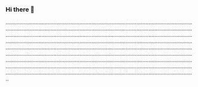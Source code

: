 ### Hi there 👋

..............................................................................................................................................................................................................................................................................................................................................................................................................................................................................................................................................................................................................................................................................................................................................................................................................................................................................................................................................................................................................................................................................................................................................................